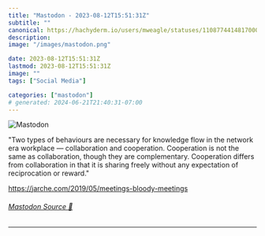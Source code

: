 ```yaml
---
title: "Mastodon - 2023-08-12T15:51:31Z"
subtitle: ""
canonical: https://hachyderm.io/users/mweagle/statuses/110877441481700080
description:
image: "/images/mastodon.png"

date: 2023-08-12T15:51:31Z
lastmod: 2023-08-12T15:51:31Z
image: ""
tags: ["Social Media"]

categories: ["mastodon"]
# generated: 2024-06-21T21:40:31-07:00
---
```

![Mastodon](/images/mastodon.png)

<p>&quot;Two types of behaviours are necessary for knowledge flow in the network era workplace — collaboration and cooperation. Cooperation is not the same as collaboration, though they are complementary. Cooperation differs from collaboration in that it is sharing freely without any expectation of reciprocation or reward.&quot;</p><p><a href="https://jarche.com/2019/05/meetings-bloody-meetings" target="_blank" rel="nofollow noopener noreferrer" translate="no"><span class="invisible">https://</span><span class="ellipsis">jarche.com/2019/05/meetings-bl</span><span class="invisible">oody-meetings</span></a></p>


###### [Mastodon Source 🐘](https://hachyderm.io/@mweagle/110877441481700080)

___
